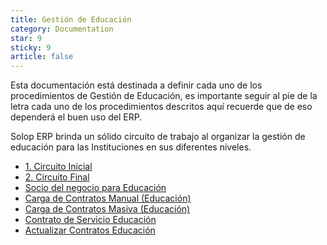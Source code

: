 ```yaml
---
title: Gestión de Educación
category: Documentation
star: 9
sticky: 9
article: false
---
```


Esta documentación está destinada a definir cada uno de los procedimientos de Gestión de Educación, es importante seguir al pie de la letra cada uno de los procedimientos descritos aquí recuerde que de eso dependerá el buen uso del ERP.

Solop ERP brinda un sólido circuito de trabajo al organizar la gestión de educación para las Instituciones en sus diferentes niveles.

- [1. Circuito Inicial](initial-circuit)
- [2. Circuito Final](final-circuit)
- [Socio del negocio para Educación](business-partner-education)
- [Carga de Contratos Manual (Educación)](import-contracts-manual-education)
- [Carga de Contratos Masiva (Educación)](import-contracts-education)
- [Contrato de Servicio Educación](service-education-contract)
- [Actualizar Contratos Educación](update-education-contracts)